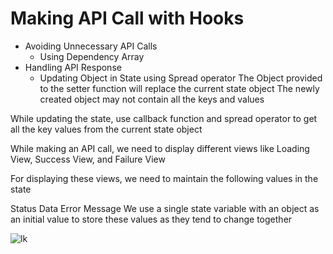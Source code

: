 # Making API Call with Hooks 

- Avoiding Unnecessary API Calls
  - Using Dependency Array
- Handling API Response
  - Updating Object in State using Spread operator
  The Object provided to the setter function will replace the current state object
The newly created object may not contain all the keys and values

While updating the state, use callback function and spread operator to get all the key values from the current state object
  
While making an API call, we need to display different views like Loading View, Success View, and Failure View

For displaying these views, we need to maintain the following values in the state

Status
Data
Error Message
We use a single state variable with an object as an initial value to store these values as they tend to change together


![lk](https://user-images.githubusercontent.com/111269058/206361759-e0024510-ddf4-4902-b3f7-4394352235b8.png)
